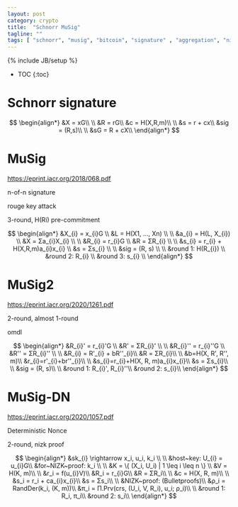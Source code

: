```yaml
---
layout: post
category: crypto
title:  "Schnorr MuSig"
tagline: ""
tags: [ "schnorr", "musig", "bitcoin", "signature" , "aggregation", "nizk" ] 
---
```

{% include JB/setup %}

* TOC
{:toc}

# Schnorr signature

$$
\begin{align*}
&X = xG\\
\\
&R = rG\\
&c = H(X,R,m)\\
\\
&s = r + cx\\
&sig = (R,s)\\
\\
&sG = R + cX\\
\end{align*}
$$ 


# MuSig

https://eprint.iacr.org/2018/068.pdf

n-of-n signature

rouge key attack

3-round, H(Ri) pre-commitment

$$
\begin{align*}
&X_{i} = x_{i}G \\
&L = H(X1, ..., Xn) \\
 \\
&a_{i} = H(L, X_{i}) \\
&X = Σa_{i}X_{i} \\
 \\
&R_{i} = r_{i}G \\
&R = ΣR_{i} \\
 \\
&s_{i} = r_{i} + H(X,R,m)a_{i}x_{i} \\
&s = Σs_{i} \\
 \\
&sig = (R, s) \\
 \\
&round 1: H(R_{i}) \\
&round 2: R_{i} \\
&round 3: s_{i} \\
\end{align*}
$$ 


# MuSig2

https://eprint.iacr.org/2020/1261.pdf

2-round, almost 1-round

omdl

$$
\begin{align*}
&R_{i}' = r_{i}'G \\
&R' = ΣR_{i}' \\
\\
&R_{i}'' = r_{i}''G \\
&R'' = ΣR_{i}'' \\
\\
&R_{i} = R'_{i} + bR''_{i}\\
&R = ΣR_{i}\\
\\
&b=H(X, R', R'', m)\\
&r_{i}=r'_{i}+br''_{i}\\
\\
&s_{i}=r_{i}+H(X, R, m)a_{i}x_{i}\\
&s = Σs_{i}\\
\\
&sig = (R, s)\\
\\
&round 1: R_{i}', R_{i}''\\
&round 2: s_{i}\\
\end{align*}
$$ 


# MuSig-DN

https://eprint.iacr.org/2020/1057.pdf

Deterministic Nonce  

2-round, nizk proof

$$
\begin{align*}
&sk_{i} \rightarrow x_i, u_i, k_i \\
\\
&host~key: U_{i} = u_{i}G\\
&for~NIZK~proof: k_i \\
\\
&K = \{ (X_i, U_i) | 1 \leq i \leq n \} \\
&V = H(K, m)\\
\\
&r_i = f(u_{i}V)\\
&R_i = r_{i}G\\
&R = ΣR_i\\
\\
&c = H(X, R, m)\\
\\
&s_i = r_i + ca_{i}x_{i}\\
&s = Σs_i\\
\\
&NIZK~proof: (Bulletproofs)\\
&ρ_i = RandDer(k_i, (K, m))\\
&π_i = Π.Prv(crs, (U_i, V, R_i), u_i; ρ_i)\\
\\
&round 1: R_i, π_i\\
&round 2: s_i\\
\end{align*}
$$ 

